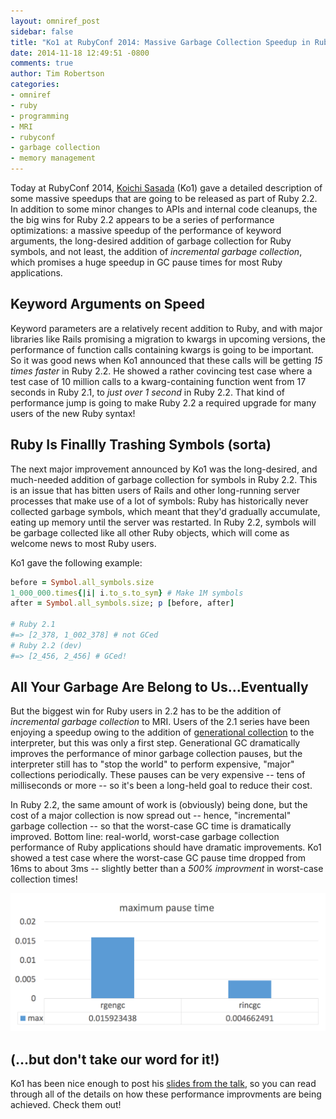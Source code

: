 ```yaml
---
layout: omniref_post
sidebar: false
title: "Ko1 at RubyConf 2014: Massive Garbage Collection Speedup in Ruby 2.2"
date: 2014-11-18 12:49:51 -0800
comments: true
author: Tim Robertson
categories: 
- omniref
- ruby
- programming
- MRI
- rubyconf
- garbage collection
- memory management
---
```


Today at RubyConf 2014, [Koichi Sasada](http://www.atdot.net/~ko1/) (Ko1) gave a detailed 
description of some massive  speedups that are going to be released as part of Ruby 2.2. In 
addition to some minor changes to APIs and internal code cleanups, the the big wins for Ruby 2.2
appears to be a series of performance optimizations: a massive speedup of the performance of 
keyword arguments, the long-desired addition of garbage collection for Ruby symbols, and not
least, the addition of *incremental garbage collection*, which promises a huge speedup in 
GC pause times for most Ruby applications.

## Keyword Arguments on Speed

Keyword parameters are a relatively recent addition to Ruby, and with major libraries
like Rails promising a migration to kwargs in upcoming versions, the performance of 
function calls containing kwargs is going to be important. So it was good news when Ko1 
announced that these calls will be getting *15 times faster* in Ruby 2.2.  He showed a
rather covincing test case where a test case of 10 million calls to a kwarg-containing
function went from 17 seconds in Ruby 2.1, to *just over 1 second* in Ruby 2.2. That kind
of performance jump is going to make Ruby 2.2 a required upgrade for many users of 
the new Ruby syntax!

## Ruby Is Finallly Trashing Symbols (sorta)

The next major improvement announced by Ko1 was the long-desired, and much-needed addition
of garbage collection for symbols in Ruby 2.2.  This is an issue that has bitten users
of Rails and other long-running server processes that make use of a lot of symbols: Ruby
has historically never collected garbage symbols, which meant that they'd gradually 
accumulate, eating up memory until the server was restarted.  In Ruby 2.2, symbols will
be garbage collected like all other Ruby objects, which will come as welcome news
to most Ruby users. 

Ko1 gave the following example:

```ruby
before = Symbol.all_symbols.size
1_000_000.times{|i| i.to_s.to_sym} # Make 1M symbols
after = Symbol.all_symbols.size; p [before, after]

# Ruby 2.1
#=> [2_378, 1_002_378] # not GCed 
# Ruby 2.2 (dev)
#=> [2_456, 2_456] # GCed! 
```

## All Your Garbage Are Belong to Us...Eventually

But the biggest win for Ruby users in 2.2 has to be the addition of *incremental garbage
collection* to MRI. Users of the 2.1 series have been enjoying a speedup owing to the 
addition of [generational collection](https://bugs.ruby-lang.org/issues/8339)
to the interpreter, but this was only a first step. Generational GC dramatically 
improves the performance of minor garbage collection pauses, but the interpreter still has 
to "stop the world" to perform expensive, "major" collections periodically.  These pauses 
can be very expensive -- tens of milliseconds or more -- so it's been a long-held goal
to reduce their cost.

In Ruby 2.2, the same amount of work is (obviously) being done, but the cost of a major
collection is now spread out -- hence, "incremental" garbage collection -- so that the
worst-case GC time is dramatically improved.  Bottom line: real-world, worst-case garbage 
collection performance of Ruby applications should have dramatic improvements. Ko1 showed 
a test case where the worst-case GC pause time dropped from 16ms to about 3ms -- slightly
better than a *500% improvment* in worst-case collection times!

![Big GC performance improvements coming in Ruby 2.2](/assets/omniref-blog/incremental_gc_performance.png)

## (...but don't take our word for it!)

Ko1 has been nice enough to post his [slides from the talk](http://t.co/0YeiuHCvBR), so
you can read through all of the details on how these performance improvments are
being achieved. Check them out!